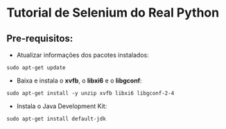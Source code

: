 # Tutorial de Selenium do Real Python

## Pre-requisitos:

* Atualizar informações dos pacotes instalados:

`sudo apt-get update`

* Baixa e instala o **xvfb**, o **libxi6** e o **libgconf**:

`sudo apt-get install -y unzip xvfb libxi6 libgconf-2-4`

* Instala o Java Development Kit:

`sudo apt-get install default-jdk`


